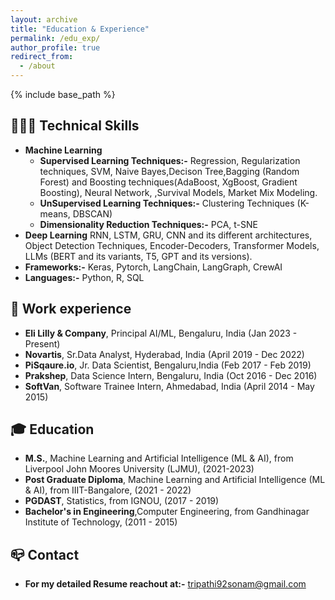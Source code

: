 ```yaml
---
layout: archive
title: "Education & Experience"
permalink: /edu_exp/
author_profile: true
redirect_from:
  - /about
---
```


{% include base_path %}
## 👩🏻‍💻  Technical Skills
- **Machine Learning**
    - **Supervised Learning Techniques:-** Regression, Regularization techniques, SVM, Naive Bayes,Decison Tree,Bagging (Random Forest) and Boosting techniques(AdaBoost, XgBoost, Gradient Boosting), Neural Network, ,Survival Models, Market Mix Modeling.
    - **UnSupervised Learning Techniques:-** Clustering Techniques (K-means, DBSCAN)
    - **Dimensionality Reduction Techniques:-** PCA, t-SNE
- **Deep Learning** RNN, LSTM, GRU, CNN and its different architectures, Object Detection Techniques, Encoder-Decoders, Transformer Models, LLMs (BERT and its variants, T5, GPT and its versions).
- **Frameworks:-** Keras, Pytorch, LangChain, LangGraph, CrewAI
- **Languages:-** Python, R, SQL

## 💼 Work experience 
- **Eli Lilly & Company**, Principal AI/ML, Bengaluru, India (Jan 2023 - Present)
- **Novartis**, Sr.Data Analyst, Hyderabad, India (April 2019 - Dec 2022)
- **PiSqaure.io**, Jr. Data Scientist, Bengaluru,India (Feb 2017 - Feb 2019)	 			        		
- **Prakshep**, Data Science Intern, Bengaluru, India (Oct 2016 - Dec 2016)
- **SoftVan**, Software Trainee Intern, Ahmedabad, India (April 2014 - May 2015)

## 🎓 Education
- **M.S.**, Machine Learning and Artificial Intelligence (ML & AI), from Liverpool John Moores University (LJMU), (2021-2023)
- **Post Graduate Diploma**, Machine Learning and Artificial Intelligence (ML & AI), from IIIT-Bangalore, (2021 - 2022)
- **PGDAST**, Statistics, from IGNOU, (2017 - 2019)	 			        		
- **Bachelor's in Engineering**,Computer Engineering, from Gandhinagar Institute of Technology, (2011 - 2015)

## 📪 Contact 
- **For my detailed Resume reachout at:-** <a href="mailto:tripathi92sonam@gmail.com">tripathi92sonam@gmail.com</a>

